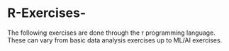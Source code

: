 # R-Exercises-
The following exercises are done through the r programming language. These can vary from basic data analysis exercises up to ML/AI exercises. 
